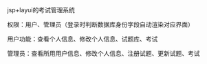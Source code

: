 jsp+layui的考试管理系统
 
 权限：用户、管理员（登录时判断数据库身份字段自动渲染对应界面）

 用户功能：查看个人信息、修改个人信息、试题库、考试

 管理员：查看所用用户信息、修改个人信息、注册试题、更新试题、考试
 
